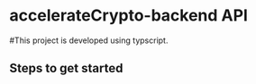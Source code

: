 # accelerateCrypto-backend API
#This project is developed using typscript.

## Steps to get started
